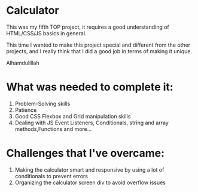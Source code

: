 # Calculator
This was my fifth TOP project, it requires a good understanding of HTML/CSS/JS basics in general.

This time I wanted to make this project special and different from the other projects, and I really think that I did a good job in terms of making it unique.

Alhamdulillah

# What was needed to complete it:
1. Problem-Solving skills
2. Patience 
3. Good CSS Flexbox and Grid manipulation skills
4. Dealing with JS Event Listeners, Conditionals, string and array methods,Functions and more...

# Challenges that I've overcame: 
1. Making the calculator smart and responsive by using a lot of conditionals to prevent errors 
2. Organizing the calculator screen div to avoid overflow issues